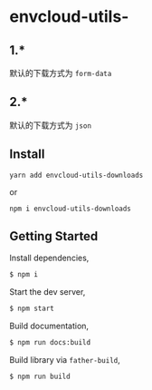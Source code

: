 # envcloud-utils-

## 1.*
默认的下载方式为 `form-data`

## 2.*
默认的下载方式为 `json`

## Install

```
yarn add envcloud-utils-downloads
```

or

```
npm i envcloud-utils-downloads
```
## Getting Started

Install dependencies,

```bash
$ npm i
```

Start the dev server,

```bash
$ npm start
```

Build documentation,

```bash
$ npm run docs:build
```

Build library via `father-build`,

```bash
$ npm run build
```
